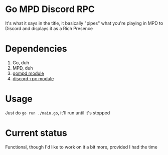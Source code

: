 # Go MPD Discord RPC
It's what it says in the title, it basically "pipes" what you're playing in MPD to Discord and displays it as a Rich Presence

# Dependencies
1. Go, duh
2. MPD, duh
3. [gompd module](https://github.com/fhs/gompd)
4. [discord-rpc module](https://github.com/rikkuness/discord-rpc)

# Usage
Just do `go run ./main.go`, it'll run until it's stopped

# Current status
Functional, though I'd like to work on it a bit more, provided I had the time
